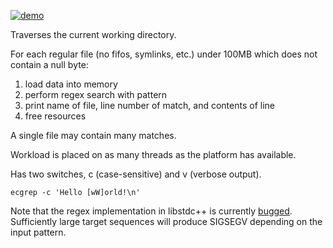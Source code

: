 [![demo](https://asciinema.org/a/486661.svg)](https://asciinema.org/a/486661?autoplay=1)

Traverses the current working directory. 

For each regular file (no fifos, symlinks, etc.) under 100MB which does not contain a null byte:

1. load data into memory
2. perform regex search with pattern
3. print name of file, line number of match, and contents of line
4. free resources

A single file may contain many matches.

Workload is placed on as many threads as the platform has available.

Has two switches, c (case-sensitive) and v (verbose output).

`ecgrep -c 'Hello [wW]orld!\n'`

Note that the regex implementation in libstdc++ is currently [bugged](https://gcc.gnu.org/bugzilla/show_bug.cgi?id=61582). Sufficiently large target sequences will produce SIGSEGV depending on the input pattern.
